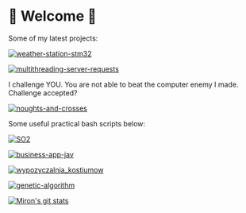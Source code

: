 # 🚀 Welcome 🚀
Some of my latest projects:

[![weather-station-stm32](https://github-readme-stats.vercel.app/api/pin/?username=sevelantis&repo=weather-station-stm32&theme=nightowl&show_owner=false)](https://github.com/Sevelantis/weather-station-stm32/)

[![multithreading-server-requests](https://github-readme-stats.vercel.app/api/pin/?username=sevelantis&repo=multithreading-server-requests&theme=nightowl&show_owner=false)](https://github.com/Sevelantis/multithreading-server-requests/)

I challenge YOU. You are not able to beat the computer enemy I made. Challenge accepted?

[![noughts-and-crosses](https://github-readme-stats.vercel.app/api/pin/?username=sevelantis&repo=noughts-and-crosses&theme=nightowl&show_owner=false)](https://github.com/Sevelantis/noughts-and-crosses)

Some useful practical bash scripts below:

[![SO2](https://github-readme-stats.vercel.app/api/pin/?username=sevelantis&repo=SO2&theme=gruvbox&show_owner=false)](https://github.com/Sevelantis/SO2)

[![business-app-jav](https://github-readme-stats.vercel.app/api/pin/?username=sevelantis&repo=business-app-java&theme=gruvbox&show_owner=false)](https://github.com/Sevelantis/business-app-java)

[![wypozyczalnia_kostiumow](https://github-readme-stats.vercel.app/api/pin/?username=Agstarte&repo=wypozyczalnia_kostiumow&theme=gruvbox&show_owner=false)](https://github.com/Agstarte/wypozyczalnia_kostiumow/)

[![genetic-algorithm](https://github-readme-stats.vercel.app/api/pin/?username=sevelantis&repo=genetic-algorithm&theme=gruvbox&show_owner=false)](https://github.com/Sevelantis/genetic-algorithm)

[![Miron's git stats](https://github-readme-stats.vercel.app/api?username=sevelantis&hide=stars,prs,issues&count_private=true&show_icons=true&theme=cobalt&include_all_commits=true&line_height=30)](https://github.com/sevelantis)
